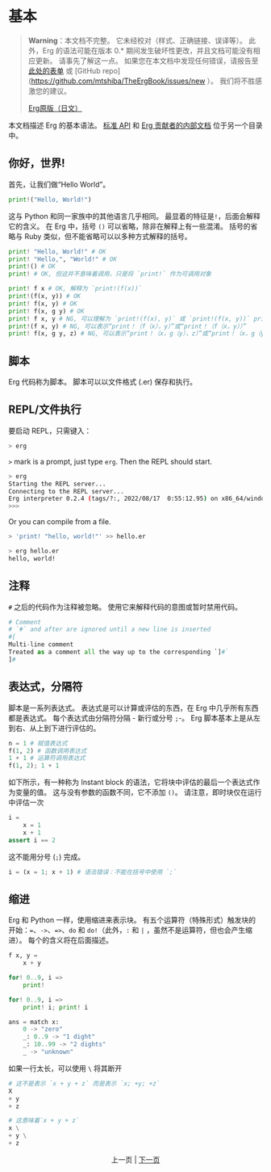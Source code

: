 # 基本

> __Warning__：本文档不完整。 它未经校对（样式、正确链接、误译等）。 此外，Erg 的语法可能在版本 0.* 期间发生破坏性更改，并且文档可能没有相应更新。 请事先了解这一点。
> 如果您在本文档中发现任何错误，请报告至 [此处的表单](https://forms.gle/HtLYRfYzWCAaeTGb6) 或 [GitHub repo](https://github.com/mtshiba/TheErgBook/issues/new ）。 我们将不胜感激您的建议。
>
> [Erg原版（日文）](http://mtshiba.me/TheErgBook/)

本文档描述 Erg 的基本语法。 [标准 API](./API/index.md) 和 [Erg 贡献者的内部文档](./dev_guide/index.md) 位于另一个目录中。

## 你好，世界&excl;

首先，让我们做“Hello World”。

```python
print!("Hello, World!")
```

这与 Python 和同一家族中的其他语言几乎相同。 最显着的特征是`!`，后面会解释它的含义。
在 Erg 中，括号 `()` 可以省略，除非在解释上有一些混淆。
括号的省略与 Ruby 类似，但不能省略可以以多种方式解释的括号。

```python
print! "Hello, World!" # OK
print! "Hello,", "World!" # OK
print!() # OK
print! # OK, 但这并不意味着调用，只是将 `print!` 作为可调用对象

print! f x # OK, 解释为 `print!(f(x))`
print!(f(x, y)) # OK
print! f(x, y) # OK
print! f(x, g y) # OK
print! f x, y # NG, 可以理解为 `print!(f(x), y)` 或 `print!(f(x, y))` print!
print!(f x, y) # NG, 可以表示“print！（f（x），y）”或“print！（f（x，y））”
print! f(x, g y, z) # NG, 可以表示“print！（x，g（y），z）”或“print！（x，g（y，z））”
```

## 脚本

Erg 代码称为脚本。 脚本可以以文件格式 (.er) 保存和执行。

## REPL/文件执行

要启动 REPL，只需键入：

```sh
> erg
```

`>` mark is a prompt, just type `erg`.
Then the REPL should start.

```sh
> erg
Starting the REPL server...
Connecting to the REPL server...
Erg interpreter 0.2.4 (tags/?:, 2022/08/17  0:55:12.95) on x86_64/windows
>>>
```

Or you can compile from a file.

```sh
> 'print! "hello, world!"' >> hello.er

> erg hello.er
hello, world!
```

## 注释

`#` 之后的代码作为注释被忽略。 使用它来解释代码的意图或暂时禁用代码。

```python
# Comment
# `#` and after are ignored until a new line is inserted
#[
Multi-line comment
Treated as a comment all the way up to the corresponding `]#`
]#
```

## 表达式，分隔符

脚本是一系列表达式。 表达式是可以计算或评估的东西，在 Erg 中几乎所有东西都是表达式。
每个表达式由分隔符分隔 - 新行或分号 `;`-。
Erg 脚本基本上是从左到右、从上到下进行评估的。

```python
n = 1 # 赋值表达式
f(1, 2) # 函数调用表达式
1 + 1 # 运算符调用表达式
f(1, 2); 1 + 1
```

如下所示，有一种称为 Instant block 的语法，它将块中评估的最后一个表达式作为变量的值。
这与没有参数的函数不同，它不添加 `()`。 请注意，即时块仅在运行中评估一次

```python
i =
    x = 1
    x + 1
assert i == 2
```

这不能用分号 (`;`) 完成。

```python
i = (x = 1; x + 1) # 语法错误：不能在括号中使用 `;`
```

## 缩进

Erg 和 Python 一样，使用缩进来表示块。 有五个运算符（特殊形式）触发块的开始：`=`、`->`、`=>`、`do` 和 `do!`（此外，`:` 和 `|` ，虽然不是运算符，但也会产生缩进）。 每个的含义将在后面描述。

```python
f x, y =
    x + y

for! 0..9, i =>
    print!

for! 0..9, i =>
    print! i; print! i

ans = match x:
    0 -> "zero"
    _: 0..9 -> "1 dight"
    _: 10..99 -> "2 dights"
    _ -> "unknown"
```

如果一行太长，可以使用 `\` 将其断开

```python
# 这不是表示 `x + y + z` 而是表示 `x; +y; +z`
X
+ y
+ z

# 这意味着`x + y + z`
x \
+ y \
+ z
```

<p align='center'>
    上一页 | <a href='./01_literal.md'>下一页</a>
</p>
